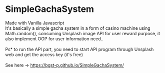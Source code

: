 # SimpleGachaSystem

Made with Vanilla Javascript <br>
It's basically a simple gacha system in a form of casino machine using Math.random(), consuming Unsplash image API for user reward purpose, it also implement OOP for user information need.. <br><br>
Ps* to run the API part, you need to start API program through Unsplash web and get the access key (it's free)
<br><br>
See here -> https://bgst-p.github.io/SimpleGachaSystem/
